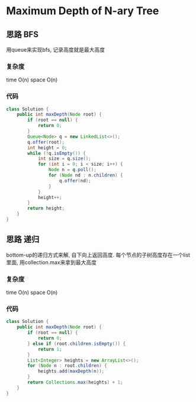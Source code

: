 # Maximum Depth of N-ary Tree
## 思路 BFS
用queue来实现bfs, 记录高度就是最大高度

### 复杂度
time O(n) space O(n)

### 代码
```java
class Solution {
    public int maxDepth(Node root) {
        if (root == null) {
            return 0;
        }
        Queue<Node> q = new LinkedList<>();
        q.offer(root);
        int height = 0;
        while (!q.isEmpty()) {
            int size = q.size();
            for (int i = 0; i < size; i++) {
                Node n = q.poll();
                for (Node nd : n.children) {
                    q.offer(nd);
                }
            }
            height++;
        }
        return height;
    }
}
```

## 思路 递归
bottom-up的递归方式来解, 自下向上返回高度. 每个节点的子树高度存在一个list里面, 用collection.max来拿到最大高度

### 复杂度
time O(n) space O(n)

### 代码
```java
class Solution {
    public int maxDepth(Node root) {
        if (root == null) {
            return 0;
        } else if (root.children.isEmpty()) {
            return 1;
        }
        List<Integer> heights = new ArrayList<>();
        for (Node n : root.children) {
            heights.add(maxDepth(n));
        }
        return Collections.max(heights) + 1;
    }
}

```